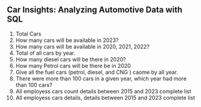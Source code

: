 Car Insights: Analyzing Automotive Data with SQL
-------------------------------------------------------------------------------------------------------------------------------------------------------------
1. Total Cars
2.  How many cars will be available in 2023?
3. How many cars will be available in 2020, 2021, 2022?
4. Total of all cars by year.
5. How many diesel cars will be there in 2020?
6.  How many Petrol cars will be there be in 2020 
7. Give all the fuel cars (petrol, diesel, and CNG ) caome by all year.
8. There were more than 100 cars in a given year, which year had more than 100 cars?
9. All  employess cars count details between 2015 and 2023 complete list
10. All  employess cars details, details between 2015 and 2023 complete list 
